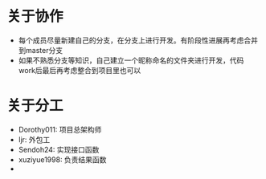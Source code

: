 # 关于协作
* 每个成员尽量新建自己的分支，在分支上进行开发。有阶段性进展再考虑合并到master分支
* 如果不熟悉分支等知识，自己建立一个昵称命名的文件夹进行开发，代码work后最后再考虑整合到项目里也可以


# 关于分工
* Dorothy011: 项目总架构师
* ljr: 外包工 
* Sendoh24: 实现接口函数    
* xuziyue1998: 负责结果函数
* 
